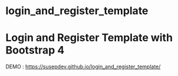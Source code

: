 # login_and_register_template
# Login and Register Template with Bootstrap 4
DEMO : https://susepdev.github.io/login_and_register_template/
